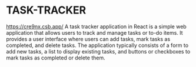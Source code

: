 # TASK-TRACKER
https://cre9nx.csb.app/
A task tracker application in React is a simple web application that allows users to track and manage tasks or to-do items. It provides a user interface where users can add tasks, mark tasks as completed, and delete tasks. The application typically consists of a form to add new tasks, a list to display existing tasks, and buttons or checkboxes to mark tasks as completed or delete them.
